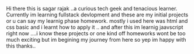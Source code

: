 Hi there this is sagar rajak ..a curious tech geek and tenacious learner. 
Currently im learning fullstack devlopment and these are my initial projects or u can say my learnig phase homework.
mostly i used here was html and css basic and i learnt how to apply it ..
and after this im learnig jaavscript right now ....i know these projects or one kind off homeworks wont be 
too much exciting but im begining my journey from 
here so yep im happy with this thanks.. 
